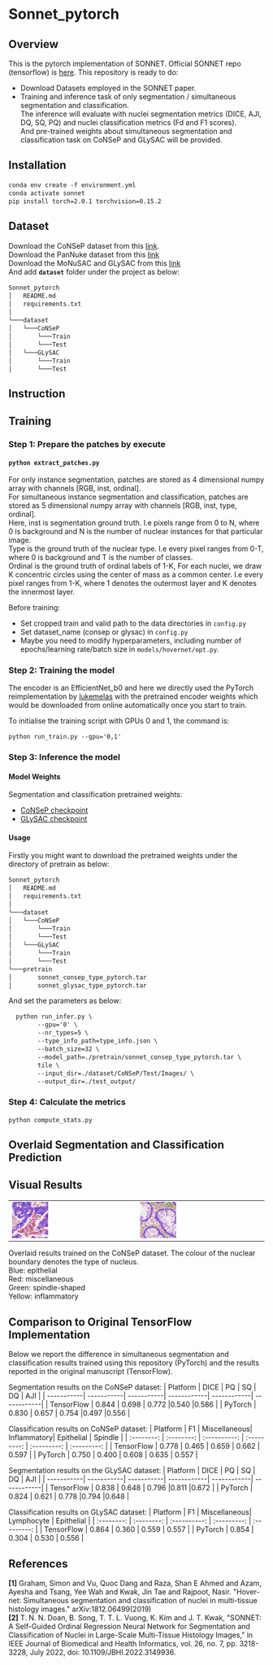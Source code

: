 # Sonnet_pytorch
## Overview
This is the pytorch implementation of SONNET. Official SONNET repo (tensorflow) is [here](https://github.com/QuIIL/Sonnet/).
This repository is ready to do:
- Download Datasets employed in the SONNET paper.
- Training and inference task of only segmentation / simultaneous segmentation and classification. <br />
The inference will evaluate with nuclei segmentation metrics (DICE, AJI, DQ, SQ, PQ) and 
nuclei classification metrics (Fd and F1 scores). <br /> And pre-trained weights about simultaneous segmentation and classification task on CoNSeP and GLySAC will be provided.

## Installation



```
conda env create -f environment.yml
conda activate sonnet
pip install torch=2.0.1 torchvision=0.15.2 
```

## Dataset
Download the CoNSeP dataset from this [link](https://warwick.ac.uk/fac/sci/dcs/research/tia/data/hovernet/). <br />
Download the PanNuke dataset from this [link](https://warwick.ac.uk/fac/cross_fac/tia/data/pannuke) <br />
Download the MoNuSAC and GLySAC from this [link](https://drive.google.com/drive/folders/1p0Yt2w8MTcaZJU3bdh0fAtTrPWin1-zb?usp=sharing) <br />
And add **`dataset`** folder under the project as below:
```
Sonnet_pytorch
│   README.md
│   requirements.txt    
│
└───dataset
│   └───CoNSeP 
│       └───Train
│       └───Test
│   └───GLySAC 
│       └───Train
│       └───Test
```

## Instruction
## Training
### Step 1: Prepare the patches by execute
**`python extract_patches.py`** <br /><br />
For only instance segmentation, patches are stored as 4 dimensional numpy array with channels [RGB, inst, ordinal]. <br />
For simultaneous instance segmentation and classification, patches are stored as 5 dimensional numpy array with channels [RGB, inst, type, ordinal]. <br /> 
Here, inst is segmentation ground truth. I.e pixels range from 0 to N, where 0 is background and N is the number of nuclear instances for that particular image. <br /> 
Type is the ground truth of the nuclear type. I.e every pixel ranges from 0-T, where 0 is background and T is the number of classes.<br /> 
Ordinal is the ground truth of ordinal labels of 1-K, For each nuclei, we draw K concentric circles using the center of mass as a common center. I.e every pixel ranges from 1-K, where 1 denotes the outermost layer and K denotes the innermost layer.<br /> 


Before training:

- Set cropped train and valid path to the data directories in `config.py`
- Set dataset_name (consep or glysac) in `config.py`
- Maybe you need to modify hyperparameters, including number of epochs/learning rate/batch size in `models/hovernet/opt.py`.

### Step 2: Training the model
The encoder is an EfficientNet_b0 and here we directly used the PyTorch reimplementation by [lukemelas](https://github.com/lukemelas/EfficientNet-PyTorch)
with the pretrained encoder weights which would be downloaded from online automatically once you start to train.

To initialise the training script with GPUs 0 and 1, the command is:
```
python run_train.py --gpu='0,1' 
```

### Step 3: Inference the model

#### Model Weights

Segmentation and classification pretrained weights:
- [CoNSeP checkpoint](https://drive.google.com/file/d/1J6j5bimIyEA9gkW-fUzDzV8xFxMCOgTu/view?usp=drive_link)
- [GLySAC checkpoint](https://drive.google.com/file/d/1J6j5bimIyEA9gkW-fUzDzV8xFxMCOgTu/view?usp=drive_link)
#### Usage
Firstly you might want to download the pretrained weights under the directory of pretrain as below:
```
Sonnet_pytorch
│   README.md
│   requirements.txt    
│
└───dataset
│   └───CoNSeP 
│       └───Train
│       └───Test
│   └───GLySAC 
│       └───Train
│       └───Test
└───pretrain 
│       sonnet_consep_type_pytorch.tar
│       sonnet_glysac_type_pytorch.tar
```
And set the parameters as below: <br />
```
  python run_infer.py \
        --gpu='0' \
        --nr_types=5 \
        --type_info_path=type_info.json \
        --batch_size=32 \
        --model_path=./pretrain/sonnet_consep_type_pytorch.tar \
        tile \
        --input_dir=./dataset/CoNSeP/Test/Images/ \
        --output_dir=./test_output/ 
```
### Step 4: Calculate the metrics
```
python compute_stats.py 
```

## Overlaid Segmentation and Classification Prediction

## Visual Results
<table border="0">
<tr>
    <td>
    <img src="docs/result_1.png", width="30%" />
    </td> 
    <td>
    <img src="docs/results_2.png", width="30%" /> 
    </td>
</tr>
</table>

Overlaid results trained on the CoNSeP dataset. The colour of the nuclear boundary denotes the type of nucleus. <br />
Blue: epithelial<br />
Red: miscellaneous <br />
Green: spindle-shaped <br />
Yellow: inflammatory

## Comparison to Original TensorFlow Implementation

Below we report the difference in simultaneous segmentation and classification results trained using this repository (PyTorch) and the results reported in the original manuscript (TensorFlow). 

Segmentation results on the CoNSeP dataset:
| Platform   | DICE       | PQ         | SQ          | DQ          | AJI         |
| -----------| -----------| -----------| ------------| ------------| ------------|
| TensorFlow | 0.844      | 0.698      | 0.772       |0.540        |0.586        |
| PyTorch    | 0.830      | 0.657      | 0.754       |0.497        |0.556        |

Classification results on CoNSeP dataset: 
| Platform   | F1         | Miscellaneous| Inflammatory| Epithelial  | Spindle     |
| :--------: | :--------: | :----------: | :---------: | :---------: | :---------: |
| TensorFlow | 0.778      |     0.465    |    0.659    |    0.662    |   0.597     |
| PyTorch    | 0.750      |     0.400    |    0.608    |    0.635    |   0.557     |

Segmentation results on the GLySAC dataset:
| Platform   | DICE       | PQ         | SQ          | DQ          | AJI         |
| -----------| -----------| -----------| ------------| ------------| ------------|
| TensorFlow | 0.838      | 0.648      | 0.796       |0.811        |0.672        |
| PyTorch    | 0.824      | 0.621      | 0.778       |0.794        |0.648        |

Classification results on GLySAC dataset: 
| Platform   | F1         | Miscellaneous| Lymphocyte  | Epithelial  |
| :--------: | :--------: | :----------: | :---------: | :---------: |
| TensorFlow | 0.864      |     0.360    |    0.559    |    0.557    |
| PyTorch    | 0.854      |     0.304    |    0.530    |    0.556    |



## References
**[1]** Graham, Simon and Vu, Quoc Dang and Raza, Shan E Ahmed and Azam, Ayesha and Tsang, Yee Wah and Kwak, Jin Tae and Rajpoot, Nasir. "Hover-net: Simultaneous segmentation and classification of nuclei in multi-tissue histology images." arXiv:1812.06499(2019) <br/>
**[2]** T. N. N. Doan, B. Song, T. T. L. Vuong, K. Kim and J. T. Kwak, "SONNET: A Self-Guided Ordinal Regression Neural Network for Segmentation and Classification of Nuclei in Large-Scale Multi-Tissue Histology Images," in IEEE Journal of Biomedical and Health Informatics, vol. 26, no. 7, pp. 3218-3228, July 2022, doi: 10.1109/JBHI.2022.3149936.

